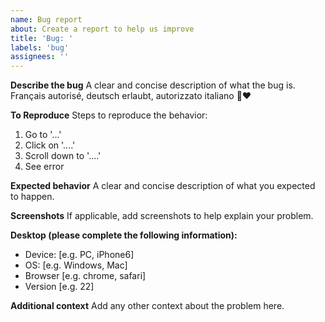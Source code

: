 ```yaml
---
name: Bug report
about: Create a report to help us improve
title: 'Bug: '
labels: 'bug'
assignees: ''
---
```


**Describe the bug**
A clear and concise description of what the bug is. Français autorisé, deutsch erlaubt, autorizzato italiano :gift::heart:

**To Reproduce**
Steps to reproduce the behavior:
1. Go to '...'
2. Click on '....'
3. Scroll down to '....'
4. See error

**Expected behavior**
A clear and concise description of what you expected to happen.

**Screenshots**
If applicable, add screenshots to help explain your problem.

**Desktop (please complete the following information):**
 - Device: [e.g. PC, iPhone6]
 - OS: [e.g. Windows, Mac]
 - Browser [e.g. chrome, safari]
 - Version [e.g. 22]

**Additional context**
Add any other context about the problem here.

